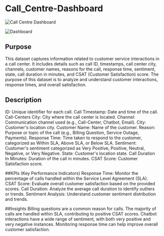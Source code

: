 # Call_Centre-Dashboard

![Call Centre Dashboard](https://github.com/wajeeha58/Call_Centre-Dashboard/assets/131583709/2df29331-2a20-44c9-b61e-0667a21dd61d)

![Dashboard](https://github.com/wajeeha58/Call_Centre-Dashboard/assets/131583709/360b1300-1fbd-441a-84ac-317f52cfdbc9)

## Purpose
This dataset captures information related to customer service interactions in a call center. It includes details such as call ID, timestamps, call center city, channels, customer names, reasons for the call, response time, sentiment, state, call duration in minutes, and CSAT (Customer Satisfaction) score. The purpose of this dataset is to analyze and understand customer interactions, response times, and overall satisfaction.

## Description
ID: Unique identifier for each call.
Call Timestamp: Date and time of the call.
Call-Centers City: City where the call center is located.
Channel: Communication channel used (e.g., Call-Center, Chatbot, Email).
City: Customer's location city.
Customer Name: Name of the customer.
Reason: Purpose or topic of the call (e.g., Billing Question, Service Outage, Payments).
Response Time: Time taken to respond to the customer, categorized as Within SLA, Above SLA, or Below SLA.
Sentiment: Customer's sentiment categorized as Very Positive, Positive, Neutral, Negative, or Very Negative.
State: Customer's location state.
Call Duration In Minutes: Duration of the call in minutes.
CSAT Score: Customer Satisfaction score.

##KPIs (Key Performance Indicators)
Response Time: Monitor the percentage of calls handled within the Service Level Agreement (SLA).
CSAT Score: Evaluate overall customer satisfaction based on the provided scores.
Call Duration: Analyze the average call duration to identify outliers or trends.
Sentiment Analysis: Understand customer sentiment distribution and trends.

##Insights
Billing questions are a common reason for calls.
The majority of calls are handled within SLA, contributing to positive CSAT scores.
Chatbot interactions have a wide range of sentiment, with both very positive and very negative instances.
Monitoring response time can help improve overall customer satisfaction.
